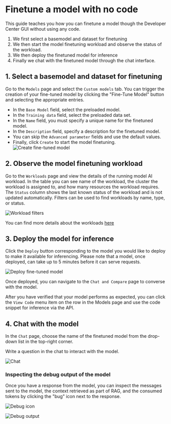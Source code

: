# Finetune a model with no code

This guide teaches you how you can finetune a model though the Developer Center GUI without using any code.

1. We first select a basemodel and dataset for finetuning
2. We then start the model finetuning workload and observe the status of the workload.
3. We then deploy the finetuned model for inference
4. Finally we chat with the finetuned model through the chat interface.

## 1. Select a basemodel and dataset for finetuning
Go to the `Models` page and select the `Custom models` tab. You can trigger the creation of your fine-tuned model by clicking the "Fine-Tune Model" button and selecting the appropriate entries.

- In the `Base Model` field, select the preloaded model.
- In the `Training data` field, select the preloaded data set.
- In the `Name` field, you must specify a unique name for the finetuned model.
- In the `Description` field, specify a description for the finetuned model.
- You can skip the `Advanced parameter` fields and use the default values.
- Finally, click `Create` to start the model finetuning.
![Create fine-tuned model](../../img/training/fine-tuning-trigger.png)

## 2. Observe the model finetuning workload
Go to the `Workloads` page and view the details of the running model AI workload. In the table you can see name of the workload, the cluster the workload is assigned to, and how many resources the workload requires. The `Status` column shows the last known status of the workload and is not updated automatically. Filters can be used to find workloads by name, type, or status.

![Workload filters](../img/workloads/workloads-filters.png)

You can find more details about the workloads [here](../workloads.md)

## 3. Deploy the model for inference
Click the `Deploy` button corresponding to the model you would like to deploy to make it available for inferencing. Please note that a model, once deployed, can take up to 5 minutes before it can serve requests.

![Deploy fine-tuned model](../../img/training/fine-tuning-deploy-model.png)

Once deployed, you can navigate to the `Chat and Compare` page to converse with the model.

After you have verified that your model performs as expected, you can click the `View Code` menu item on the row in the Models page and use the code snippet for inference via the API.

## 4. Chat with the model

In the `Chat` page, choose the name of the finetuned model from the drop-down list in the top-right corner.

Write a question in the chat to interact with the model.

![Chat](../../img/inference/chat.png)

### Inspecting the debug output of the model

Once you have a response from the model, you can inspect the messages sent to the model, the context retrieved as part of RAG, and the consumed tokens by clicking the "bug" icon next to the response.

![Debug icon](../../img/inference/debug-icon.png)

![Debug output](../../img/inference/debug-output.png)
